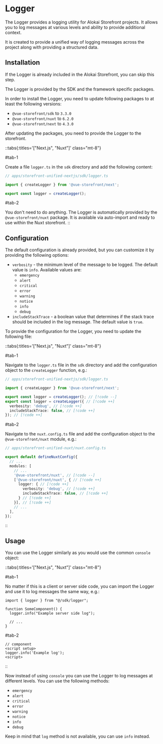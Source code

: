 # Logger

The Logger provides a logging utility for Alokai Storefront projects. It allows you to log messages at various levels and ability to provide additional context.

It is created to provide a unified way of logging messages across the project along with providing a structured data.

## Installation

If the Logger is already included in the Alokai Storefront, you can skip this step.

The Logger is provided by the SDK and the framework specific packages.

In order to install the Logger, you need to update following packages to at least the following versions:

- `@vue-storefront/sdk` to `3.3.0`
- `@vue-storefront/nuxt` to `6.2.0`
- `@vue-storefront/next` to `4.3.0`

After updating the packages, you need to provide the Logger to the storefront.

::tabs{:titles='["Next.js", "Nuxt"]' class="mt-8"}

#tab-1

Create a file `logger.ts` in the `sdk` directory and add the following content:

```ts
// apps/storefront-unified-nextjs/sdk/logger.ts

import { createLogger } from '@vue-storefront/next';

export const logger = createLogger();

```


#tab-2

You don't need to do anything. The Logger is automatically provided by the `@vue-storefront/nuxt` package. It is available via auto-import and ready to use within the Nuxt storefront.
::

## Configuration

The default configuration is already provided, but you can customize it by providing the following options:

- `verbosity` - the minimum level of the message to be logged. The default value is `info`. Available values are:
  - `emergency`
  - `alert`
  - `critical`
  - `error`
  - `warning`
  - `notice`
  - `info`
  - `debug`
- `includeStackTrace` - a boolean value that determines if the stack trace should be included in the log message. The default value is `true`.

To provide the configuration for the Logger, you need to update the following file:

::tabs{:titles='["Next.js", "Nuxt"]' class="mt-8"}

#tab-1

Navigate to the `logger.ts` file in the `sdk` directory and add the configuration object to the `createLogger` function, e.g.:

```ts
// apps/storefront-unified-nextjs/sdk/logger.ts

import { createLogger } from '@vue-storefront/next';

export const logger = createLogger(); // [!code --]
export const logger = createLogger({ // [!code ++]
  verbosity: 'debug', // [!code ++]
  includeStackTrace: false, // [!code ++]
}); // [!code ++]
```

#tab-2

Navigate to the `nuxt.config.ts` file and add the configuration object to the `@vue-storefront/nuxt` module, e.g.:
```ts
// apps/storefront-unified-nuxt/nuxt.config.ts

export default defineNuxtConfig({
  // ...
  modules: [
    // ...
    '@vue-storefront/nuxt', // [!code --]
    ['@vue-storefront/nuxt', { // [!code ++]
      logger: { // [!code ++]
        verbosity: 'debug', // [!code ++]
        includeStackTrace: false, // [!code ++]
      } // [!code ++]
    }], // [!code ++]
    // ...
  ],
});

```
::

## Usage

You can use the Logger similarly as you would use the common `console` object:

::tabs{:titles='["Next.js", "Nuxt"]' class="mt-8"}

#tab-1

No matter if this is a client or server side code, you can import the Logger and use it to log messages the same way, e.g.:
```tsx
import { logger } from "@/sdk/logger";

function SomeComponent() {
  logger.info("Example server side log");

  // ...
}
```


#tab-2

```vue
// component
<script setup>
logger.info('Example log');
<script>
```

::

Now instead of using `console` you can use the Logger to log messages at different levels.
You can use the following methods:
- `emergency`
- `alert`
- `critical`
- `error`
- `warning`
- `notice`
- `info`
- `debug`

Keep in mind that `log` method is not available, you can use `info` instead.
